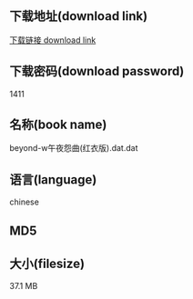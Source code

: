 ## 下载地址(download link)
[下载链接 download link](https://voluble-croquembouche-d321dc.netlify.app/?s=beyond-w%E5%8D%88%E5%A4%9C%E6%80%A8%E6%9B%B2%28%E7%BA%A2%E8%A1%A3%E7%89%88%29.dat)

## 下载密码(download password)
1411

## 名称(book name)
beyond-w午夜怨曲(红衣版).dat.dat

## 语言(language)
chinese

## MD5


## 大小(filesize)
37.1 MB
